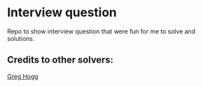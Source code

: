 # Interview question

Repo to show interview question that were fun for me to solve and solutions.

## Credits to other solvers:
<a href="https://github.com/gahogg">Greg Hogg</a>
